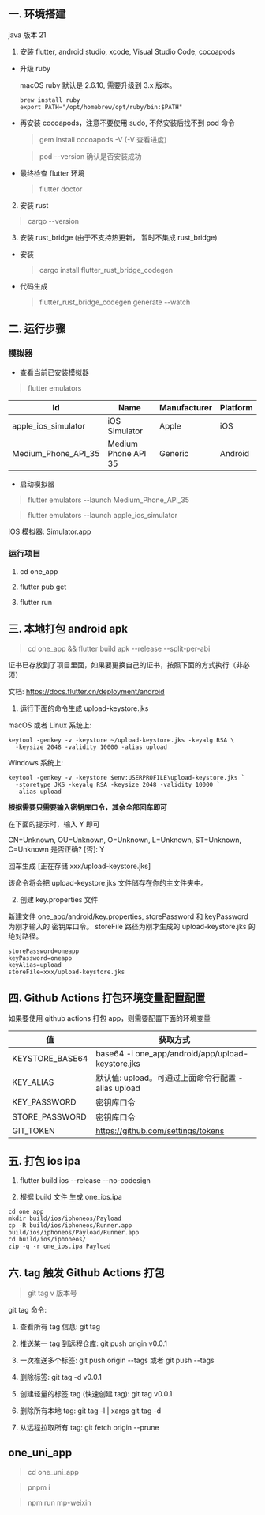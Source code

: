 ## 一. 环境搭建

java 版本 21

1. 安装 flutter, android studio, xcode, Visual Studio Code, cocoapods

- 升级 ruby

  macOS ruby 默认是 2.6.10, 需要升级到 3.x 版本。

  ```shell
  brew install ruby
  export PATH="/opt/homebrew/opt/ruby/bin:$PATH"
  ```

- 再安装 cocoapods，注意不要使用 sudo, 不然安装后找不到 pod 命令

  > gem install cocoapods -V (-V 查看进度)

  > pod --version 确认是否安装成功

- 最终检查 flutter 环境

  > flutter doctor

2. 安装 rust

> cargo --version

3. 安装 rust_bridge (由于不支持热更新， 暂时不集成 rust_bridge)

- 安装

  > cargo install flutter_rust_bridge_codegen

- 代码生成

  > flutter_rust_bridge_codegen generate --watch

## 二. 运行步骤

### 模拟器

- 查看当前已安装模拟器

> flutter emulators

| Id                  | Name                | Manufacturer | Platform |
| ------------------- | ------------------- | ------------ | -------- |
| apple_ios_simulator | iOS Simulator       | Apple        | iOS      |
| Medium_Phone_API_35 | Medium Phone API 35 | Generic      | Android  |

- 启动模拟器

> flutter emulators --launch Medium_Phone_API_35

> flutter emulators --launch apple_ios_simulator

IOS 模拟器: Simulator.app

### 运行项目

1. cd one_app

2. flutter pub get

3. flutter run

## 三. 本地打包 android apk

> cd one_app && flutter build apk --release --split-per-abi

证书已存放到了项目里面，如果要更换自己的证书，按照下面的方式执行（非必须）

文档: https://docs.flutter.cn/deployment/android

1. 运行下面的命令生成 upload-keystore.jks

macOS 或者 Linux 系统上:

```shell
keytool -genkey -v -keystore ~/upload-keystore.jks -keyalg RSA \
  -keysize 2048 -validity 10000 -alias upload
```

Windows 系统上:

```shell
keytool -genkey -v -keystore $env:USERPROFILE\upload-keystore.jks `
  -storetype JKS -keyalg RSA -keysize 2048 -validity 10000 `
  -alias upload
```

**根据需要只需要输入密钥库口令，其余全部回车即可**

在下面的提示时，输入 Y 即可

CN=Unknown, OU=Unknown, O=Unknown, L=Unknown, ST=Unknown, C=Unknown 是否正确?
[否]: Y

回车生成 [正在存储 xxx/upload-keystore.jks]

该命令将会把 upload-keystore.jks 文件储存在你的主文件夹中。

2. 创建 key.properties 文件

新建文件 one_app/android/key.properties, storePassword 和 keyPassword 为刚才输入的 密钥库口令。
storeFile 路径为刚才生成的 upload-keystore.jks 的绝对路径。

```
storePassword=oneapp
keyPassword=oneapp
keyAlias=upload
storeFile=xxx/upload-keystore.jks
```

## 四. Github Actions 打包环境变量配置配置

如果要使用 github actions 打包 app，则需要配置下面的环境变量

| 值              | 获取方式                                           |
| --------------- | -------------------------------------------------- |
| KEYSTORE_BASE64 | base64 -i one_app/android/app/upload-keystore.jks  |
| KEY_ALIAS       | 默认值: upload。可通过上面命令行配置 -alias upload |
| KEY_PASSWORD    | 密钥库口令                                         |
| STORE_PASSWORD  | 密钥库口令                                         |
| GIT_TOKEN       | https://github.com/settings/tokens                 |

## 五. 打包 ios ipa

1. flutter build ios --release --no-codesign

2. 根据 build 文件 生成 one_ios.ipa

```shell
cd one_app
mkdir build/ios/iphoneos/Payload
cp -R build/ios/iphoneos/Runner.app build/ios/iphoneos/Payload/Runner.app
cd build/ios/iphoneos/
zip -q -r one_ios.ipa Payload
```

## 六. tag 触发 Github Actions 打包

> git tag v 版本号

git tag 命令:

1. 查看所有 tag 信息: git tag

2. 推送某一 tag 到远程仓库: git push origin v0.0.1

3. 一次推送多个标签: git push origin --tags 或者 git push --tags

4. 删除标签: git tag -d v0.0.1

5. 创建轻量的标签 tag (快速创建 tag): git tag v0.0.1

6. 删除所有本地 tag: git tag -l | xargs git tag -d

7. 从远程拉取所有 tag: git fetch origin --prune

## one_uni_app

> cd one_uni_app

> pnpm i

> npm run mp-weixin
